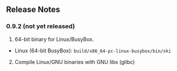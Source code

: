 ## Release Notes

### 0.9.2 (not yet released)

1. 64-bit binary for Linux/BusyBox.

  - Linux (64-bit BusyBox): `build/x86_64-pc-linux-busybox/bin/ski`

2. Compile Linux/GNU binaries with GNU libs (glibc)